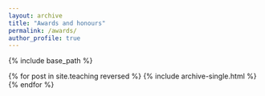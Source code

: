 ```yaml
---
layout: archive
title: "Awards and honours"
permalink: /awards/
author_profile: true
---
```


{% include base_path %}

{% for post in site.teaching reversed %}
  {% include archive-single.html %}
{% endfor %}
